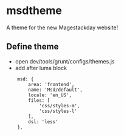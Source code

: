 # msdtheme

A theme for the new Magestackday website!

## Define theme
- open dev/tools/grunt/configs/themes.js
- add after luma block
```
    msd: {
        area: 'frontend',
        name: 'Msd/default',
        locale: 'en_US',
        files: [
            'css/styles-m',
            'css/styles-l'
        ],
        dsl: 'less'
    },
```

